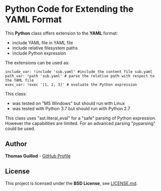 # Python Code for Extending the YAML Format

This **Python** class offers extension to the **YAML** format:
* include YAML file in YAML file
* include relative filesystem paths
* include Python expression

The extensions can be used as:
```
include_var: !include 'sub.yaml' #include the content file sub.yaml
path_var: !path 'sub.yaml' # parse the relative path with respect to the YAML file
exec_var: !exec '[1, 2, 3]' # evaluate the Python expression
```

This class:
* was tested on "MS Windows" but should run with Linux
* was tested with Python 3.7 but should run with Python 2.7

This class uses "ast.literal_eval" for a "safe" parsing of Python expression. However the capabilities are limited.
For an advanced parsing "pyparsing" could be used.

## Author

**Thomas Guillod** - [GitHub Profile](https://github.com/otvam)

## License

This project is licensed under the **BSD License**, see [LICENSE.md](LICENSE.md).
